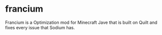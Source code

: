 # francium
Francium is a Optimization mod for Minecraft Jave that is built on Quilt and fixes every issue that Sodium has.
